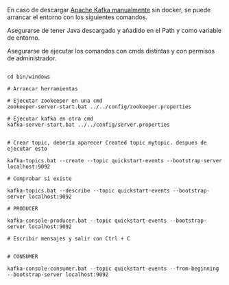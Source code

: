 


En caso de descargar [Apache Kafka manualmente](https://kafka.apache.org/downloads) sin docker, se puede arrancar el entorno con los siguientes comandos.

Asegurarse de tener Java descargado y añadido en el Path y como variable de entorno.

Asegurarse de ejecutar los comandos con cmds distintas y con permisos de administrador.

```shell

cd bin/windows

# Arrancar herramientas

# Ejecutar zookeeper en una cmd
zookeeper-server-start.bat ../../config/zookeeper.properties

# Ejecutar kafka en otra cmd
kafka-server-start.bat ../../config/server.properties


# Crear topic, debería aparecer Created topic mytopic. despues de ejecutar esto

kafka-topics.bat --create --topic quickstart-events --bootstrap-server localhost:9092

# Comprobar si existe

kafka-topics.bat --describe --topic quickstart-events --bootstrap-server localhost:9092

# PRODUCER

kafka-console-producer.bat --topic quickstart-events --bootstrap-server localhost:9092

# Escribir mensajes y salir con Ctrl + C


# CONSUMER

kafka-console-consumer.bat --topic quickstart-events --from-beginning --bootstrap-server localhost:9092

```
